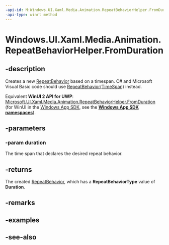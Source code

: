 ```yaml
---
-api-id: M:Windows.UI.Xaml.Media.Animation.RepeatBehaviorHelper.FromDuration(Windows.Foundation.TimeSpan)
-api-type: winrt method
---
```


<!-- Method syntax
public Windows.UI.Xaml.Media.Animation.RepeatBehavior FromDuration(Windows.Foundation.TimeSpan duration)
-->

# Windows.UI.Xaml.Media.Animation.RepeatBehaviorHelper.FromDuration

## -description
Creates a new [RepeatBehavior](repeatbehavior.md) based on a timespan. C# and Microsoft Visual Basic code should use [RepeatBehavior(TimeSpan)](/dotnet/api/windows.ui.xaml.media.animation.repeatbehavior.-ctor?view=dotnet-plat-ext-3.1#Windows_UI_Xaml_Media_Animation_RepeatBehavior__ctor_System_TimeSpan_) instead.

Equivalent **WinUI 2 API for UWP**: [Microsoft.UI.Xaml.Media.Animation.RepeatBehaviorHelper.FromDuration](/windows/winui/api/microsoft.ui.xaml.media.animation.repeatbehaviorhelper.fromduration) (for WinUI in the [Windows App SDK](/windows/apps/windows-app-sdk/), see the **[Windows App SDK namespaces](/windows/windows-app-sdk/api/winrt/)**).

## -parameters
### -param duration
The time span that declares the desired repeat behavior.

## -returns
The created [RepeatBehavior](repeatbehavior.md), which has a **RepeatBehaviorType** value of **Duration**.

## -remarks

## -examples

## -see-also
